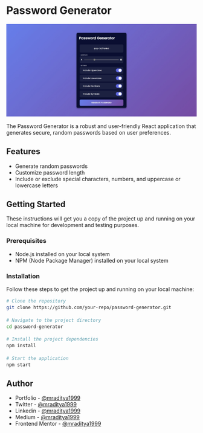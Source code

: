 # Password Generator

[![Password Generator](./design/22-password-generator.jpeg)](https://react-22-password-generator.netlify.app)

The Password Generator is a robust and user-friendly React application that generates secure, random passwords based on user preferences.

## Features

- Generate random passwords
- Customize password length
- Include or exclude special characters, numbers, and uppercase or lowercase letters

## Getting Started

These instructions will get you a copy of the project up and running on your local machine for development and testing purposes.

### Prerequisites

- Node.js installed on your local system
- NPM (Node Package Manager) installed on your local system

### Installation

Follow these steps to get the project up and running on your local machine:

```bash
# Clone the repository
git clone https://github.com/your-repo/password-generator.git

# Navigate to the project directory
cd password-generator

# Install the project dependencies
npm install

# Start the application
npm start

```

## Author

- Portfolio - [@mraditya1999](https://www.adityayadav.live)
- Twitter - [@mraditya1999](https://twitter.com/mraditya1999)
- Linkedin - [@mraditya1999](https://www.linkedin.com/in/mraditya1999/)
- Medium - [@mraditya1999](https://medium.com/@mraditya1999)
- Frontend Mentor - [@mraditya1999](https://www.frontendmentor.io/profile/Aditya-oss-creator)

